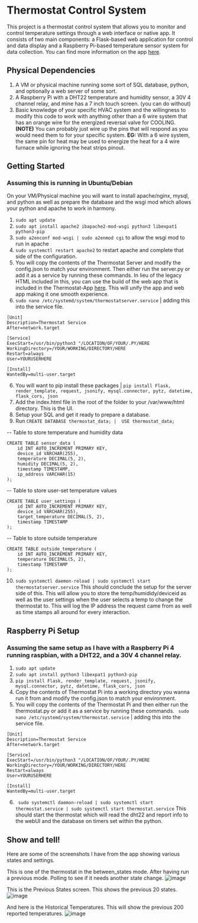 

# Thermostat Control System

This project is a thermostat control system that allows you to monitor and control temperature settings through a web interface or native app. It consists of two main components: a Flask-based web application for control and data display and a Raspberry Pi-based temperature sensor system for data collection. You can find more information on the app [here](https://github.com/AlexGeddylfson/Thermostat-App).

## Physical Dependencies

1. A VM or physical machine running some sort of SQL database, python, and optionally a web server of some sort.
2. A Raspberry Pi with a DHT22 temperature and humidity sensor, a 30V 4 channel relay, and mine has a 7 inch touch screen. (you can do without)
3. Basic knowledge of your specific HVAC system and the willingness to modify this code to work with anything other than a 6 wire system that has an orange wire for the energized reversal valve for COOLING. **(NOTE)** You can probably just wire up the pins that will respond as you would need them to for your specific system. 
**EG:** With a 6 wire system, the same pin for heat may be used to energize the heat for a 4 wire furnace while ignoring the heat strips pinout.  

## Getting Started 
### Assuming this is running in Ubuntu/Debian

On your VM/Physical machine you will want to install apache/nginx, mysql, and python as well as prepare the database and the wsgi mod which allows your python and apache to work in harmony. 
1. ```sudo apt update```
2. ```sudo apt install apache2 ibapache2-mod-wsgi python3 libexpat1 python3-pip```
3. ```sudo a2enconf mod-wsgi | sudo a2enmod cgi``` to allow the wsgi mod to run in apache
4. ```sudo systemctl restart apache2``` to restart apache and complete that side of the configuration. 
5. You will copy the contents of the Thermostat Server and modify the config.json to match your environment. Then either run the server.py or add it as a service by running these commands. In lieu of the legacy HTML included in this, you can use the build of the web app that is included in the Thermostat-App [here](https://github.com/AlexGeddylfson/Thermostat-App/releases). This will unify the app and web app making it one smooth experience.
6. ```sudo nano /etc/systemd/system/thermostatserver.service``` | adding this into the service file. 
```
[Unit]
Description=Thermostat Service
After=network.target

[Service]
ExecStart=/usr/bin/python3 "/LOCATION/OF/YOUR/.PY/HERE
WorkingDirectory=/YOUR/WORKING/DIRECTORY/HERE
Restart=always
User=YOURUSERHERE

[Install]
WantedBy=multi-user.target
```
6.  You will want to pip install these packages | ```pip install Flask, render_template, request, jsonify, mysql.connector, pytz, datetime, flask_cors, json```
7.  Add the index.html file in the root of the folder to your /var/www/html directory. This is the UI. 
8.  Setup your SQL and get it ready to prepare a database. 
9.  Run ```CREATE DATABASE thermostat_data; | 
USE thermostat_data;```

-- Table to store temperature and humidity data
```
CREATE TABLE sensor_data (
    id INT AUTO_INCREMENT PRIMARY KEY,
    device_id VARCHAR(255),
    temperature DECIMAL(5, 2),
    humidity DECIMAL(5, 2),
    timestamp TIMESTAMP,
    ip_address VARCHAR(15)
);
```
-- Table to store user-set temperature values
```
CREATE TABLE user_settings (
    id INT AUTO_INCREMENT PRIMARY KEY,
    device_id VARCHAR(255),
    target_temperature DECIMAL(5, 2),
    timestamp TIMESTAMP
);
```
-- Table to store outside temperature
```
CREATE TABLE outside_temperature (
    id INT AUTO_INCREMENT PRIMARY KEY,
    temperature DECIMAL(5, 2),
    timestamp TIMESTAMP
);
```
10. ``` sudo systemctl daemon-reload | sudo systemctl start thermostatserver.service ```
This should conclude the setup for the server side of this. This will allow you to store the temp/humididy/deviceid as well as the user settings when the user selects a temp to change the thermostat to. This will log the IP address the request came from as well as time stamps all around for every interaction. 


## Raspberry Pi Setup
### Assuming the same setup as I have with a Raspberry Pi 4 running raspbian, with a DHT22, and a 30V 4 channel relay.  

1. ```sudo apt update```
2. ```sudo apt install python3 libexpat1 python3-pip```
3. ```pip install Flask, render_template, request, jsonify, mysql.connector, pytz, datetime, flask_cors, json```
4. Copy the contents of Thermostat Pi into a working directory you wanna run it from and modify the config.json to match your environment. 
5. You will copy the contents of the Thermostat Pi and then either run the thermostat.py or add it as a service by running these commands. ``` sudo nano /etc/systemd/system/thermostat.service``` | adding this into the service file. 
```
[Unit]
Description=Thermostat Service
After=network.target

[Service]
ExecStart=/usr/bin/python3 "/LOCATION/OF/YOUR/.PY/HERE
WorkingDirectory=/YOUR/WORKING/DIRECTORY/HERE
Restart=always
User=YOURUSERHERE

[Install]
WantedBy=multi-user.target
```

6. ``` sudo systemctl daemon-reload | sudo systemctl start thermostat.service | sudo systemctl start thermostat.service```
This should start the thermostat which will read the dht22 and report info to the webUI and the database on timers set within the python. 

## Show and tell!
Here are some of the screenshots I have from the app showing various states and settings. 

This is one of the thermostat in the between_states mode. After having run a previous mode. Polling to see if it needs another state change. 
![image](https://github.com/AlexGeddylfson/RPI-Thermostat/assets/8376599/609ca249-3731-47d1-a962-5ef1438af91d)

This is the Previous States screen. This shows the previous 20 states. 
![image](https://github.com/AlexGeddylfson/RPI-Thermostat/assets/8376599/b8a2972f-df75-484d-acbc-07e979a366ce)

And here is the Historical Temperatures. This will show the previous 200 reported temperatures. 
![image](https://github.com/AlexGeddylfson/RPI-Thermostat/assets/8376599/06d76689-ca42-41b8-902b-775f07e7a728)



